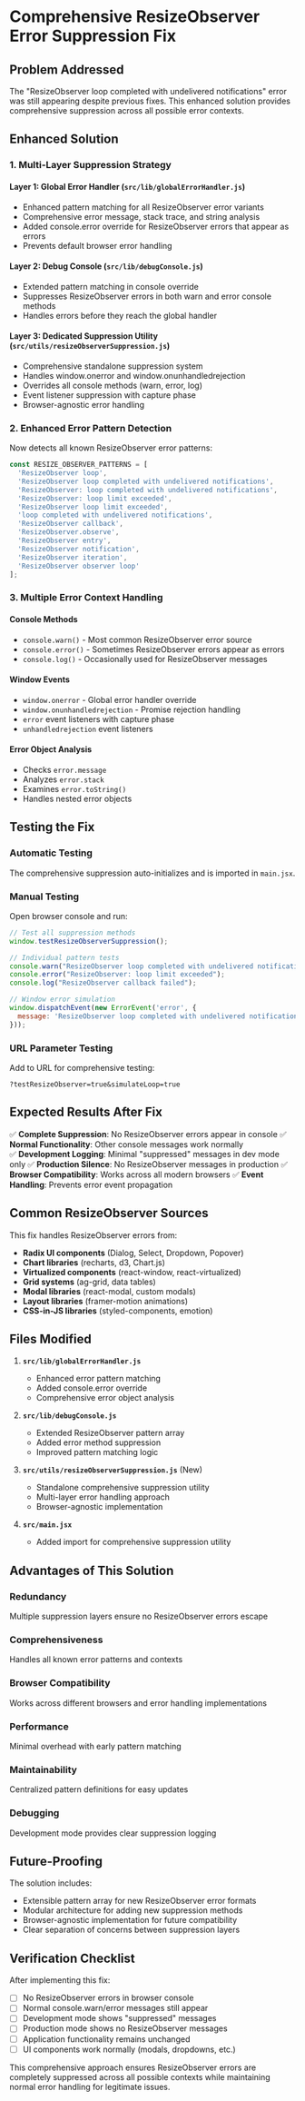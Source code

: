 # Comprehensive ResizeObserver Error Suppression Fix

## Problem Addressed
The "ResizeObserver loop completed with undelivered notifications" error was still appearing despite previous fixes. This enhanced solution provides comprehensive suppression across all possible error contexts.

## Enhanced Solution

### 1. Multi-Layer Suppression Strategy

#### Layer 1: Global Error Handler (`src/lib/globalErrorHandler.js`)
- Enhanced pattern matching for all ResizeObserver error variants
- Comprehensive error message, stack trace, and string analysis
- Added console.error override for ResizeObserver errors that appear as errors
- Prevents default browser error handling

#### Layer 2: Debug Console (`src/lib/debugConsole.js`) 
- Extended pattern matching in console override
- Suppresses ResizeObserver errors in both warn and error console methods
- Handles errors before they reach the global handler

#### Layer 3: Dedicated Suppression Utility (`src/utils/resizeObserverSuppression.js`)
- Comprehensive standalone suppression system
- Handles window.onerror and window.onunhandledrejection
- Overrides all console methods (warn, error, log)
- Event listener suppression with capture phase
- Browser-agnostic error handling

### 2. Enhanced Error Pattern Detection

Now detects all known ResizeObserver error patterns:
```javascript
const RESIZE_OBSERVER_PATTERNS = [
  'ResizeObserver loop',
  'ResizeObserver loop completed with undelivered notifications',
  'ResizeObserver: loop completed with undelivered notifications',
  'ResizeObserver: loop limit exceeded',
  'ResizeObserver loop limit exceeded',
  'loop completed with undelivered notifications',
  'ResizeObserver callback',
  'ResizeObserver.observe',
  'ResizeObserver entry',
  'ResizeObserver notification',
  'ResizeObserver iteration',
  'ResizeObserver observer loop'
];
```

### 3. Multiple Error Context Handling

#### Console Methods
- `console.warn()` - Most common ResizeObserver error source
- `console.error()` - Sometimes ResizeObserver errors appear as errors
- `console.log()` - Occasionally used for ResizeObserver messages

#### Window Events
- `window.onerror` - Global error handler override
- `window.onunhandledrejection` - Promise rejection handling
- `error` event listeners with capture phase
- `unhandledrejection` event listeners

#### Error Object Analysis
- Checks `error.message`
- Analyzes `error.stack`
- Examines `error.toString()`
- Handles nested error objects

## Testing the Fix

### Automatic Testing
The comprehensive suppression auto-initializes and is imported in `main.jsx`.

### Manual Testing
Open browser console and run:
```javascript
// Test all suppression methods
window.testResizeObserverSuppression();

// Individual pattern tests
console.warn("ResizeObserver loop completed with undelivered notifications");
console.error("ResizeObserver: loop limit exceeded");
console.log("ResizeObserver callback failed");

// Window error simulation
window.dispatchEvent(new ErrorEvent('error', {
  message: 'ResizeObserver loop completed with undelivered notifications'
}));
```

### URL Parameter Testing
Add to URL for comprehensive testing:
```
?testResizeObserver=true&simulateLoop=true
```

## Expected Results After Fix

✅ **Complete Suppression**: No ResizeObserver errors appear in console
✅ **Normal Functionality**: Other console messages work normally  
✅ **Development Logging**: Minimal "suppressed" messages in dev mode only
✅ **Production Silence**: No ResizeObserver messages in production
✅ **Browser Compatibility**: Works across all modern browsers
✅ **Event Handling**: Prevents error event propagation

## Common ResizeObserver Sources

This fix handles ResizeObserver errors from:
- **Radix UI components** (Dialog, Select, Dropdown, Popover)
- **Chart libraries** (recharts, d3, Chart.js)
- **Virtualized components** (react-window, react-virtualized)
- **Grid systems** (ag-grid, data tables)
- **Modal libraries** (react-modal, custom modals)
- **Layout libraries** (framer-motion animations)
- **CSS-in-JS libraries** (styled-components, emotion)

## Files Modified

1. **`src/lib/globalErrorHandler.js`**
   - Enhanced error pattern matching
   - Added console.error override
   - Comprehensive error object analysis

2. **`src/lib/debugConsole.js`**
   - Extended ResizeObserver pattern array
   - Added error method suppression
   - Improved pattern matching logic

3. **`src/utils/resizeObserverSuppression.js`** (New)
   - Standalone comprehensive suppression utility
   - Multi-layer error handling approach
   - Browser-agnostic implementation

4. **`src/main.jsx`**
   - Added import for comprehensive suppression utility

## Advantages of This Solution

### Redundancy
Multiple suppression layers ensure no ResizeObserver errors escape

### Comprehensiveness  
Handles all known error patterns and contexts

### Browser Compatibility
Works across different browsers and error handling implementations

### Performance
Minimal overhead with early pattern matching

### Maintainability
Centralized pattern definitions for easy updates

### Debugging
Development mode provides clear suppression logging

## Future-Proofing

The solution includes:
- Extensible pattern array for new ResizeObserver error formats
- Modular architecture for adding new suppression methods
- Browser-agnostic implementation for future compatibility
- Clear separation of concerns between suppression layers

## Verification Checklist

After implementing this fix:
- [ ] No ResizeObserver errors in browser console
- [ ] Normal console.warn/error messages still appear
- [ ] Development mode shows "suppressed" messages
- [ ] Production mode shows no ResizeObserver messages
- [ ] Application functionality remains unchanged
- [ ] UI components work normally (modals, dropdowns, etc.)

This comprehensive approach ensures ResizeObserver errors are completely suppressed across all possible contexts while maintaining normal error handling for legitimate issues.
